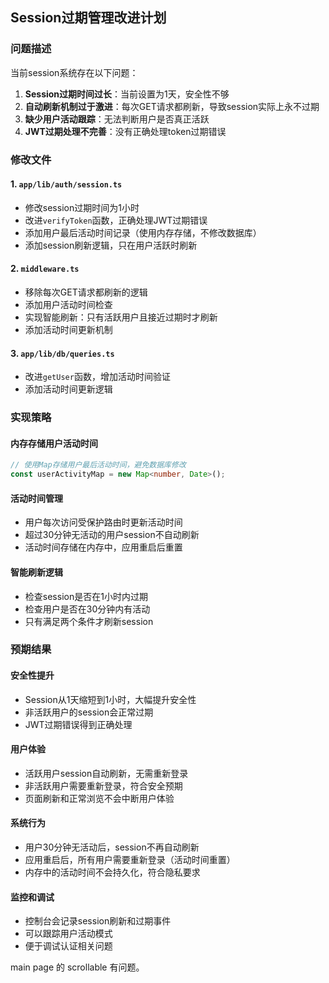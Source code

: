 
## Session过期管理改进计划

### 问题描述

当前session系统存在以下问题：
1. **Session过期时间过长**：当前设置为1天，安全性不够
2. **自动刷新机制过于激进**：每次GET请求都刷新，导致session实际上永不过期
3. **缺少用户活动跟踪**：无法判断用户是否真正活跃
4. **JWT过期处理不完善**：没有正确处理token过期错误

### 修改文件

#### 1. `app/lib/auth/session.ts`
- 修改session过期时间为1小时
- 改进`verifyToken`函数，正确处理JWT过期错误
- 添加用户最后活动时间记录（使用内存存储，不修改数据库）
- 添加session刷新逻辑，只在用户活跃时刷新

#### 2. `middleware.ts`
- 移除每次GET请求都刷新的逻辑
- 添加用户活动时间检查
- 实现智能刷新：只有活跃用户且接近过期时才刷新
- 添加活动时间更新机制

#### 3. `app/lib/db/queries.ts`
- 改进`getUser`函数，增加活动时间验证
- 添加活动时间更新逻辑

### 实现策略

#### 内存存储用户活动时间
```typescript
// 使用Map存储用户最后活动时间，避免数据库修改
const userActivityMap = new Map<number, Date>();
```

#### 活动时间管理
- 用户每次访问受保护路由时更新活动时间
- 超过30分钟无活动的用户session不自动刷新
- 活动时间存储在内存中，应用重启后重置

#### 智能刷新逻辑
- 检查session是否在1小时内过期
- 检查用户是否在30分钟内有活动
- 只有满足两个条件才刷新session

### 预期结果

#### 安全性提升
- Session从1天缩短到1小时，大幅提升安全性
- 非活跃用户的session会正常过期
- JWT过期错误得到正确处理

#### 用户体验
- 活跃用户session自动刷新，无需重新登录
- 非活跃用户需要重新登录，符合安全预期
- 页面刷新和正常浏览不会中断用户体验

#### 系统行为
- 用户30分钟无活动后，session不再自动刷新
- 应用重启后，所有用户需要重新登录（活动时间重置）
- 内存中的活动时间不会持久化，符合隐私要求

#### 监控和调试
- 控制台会记录session刷新和过期事件
- 可以跟踪用户活动模式
- 便于调试认证相关问题



main page 的 scrollable 有问题。